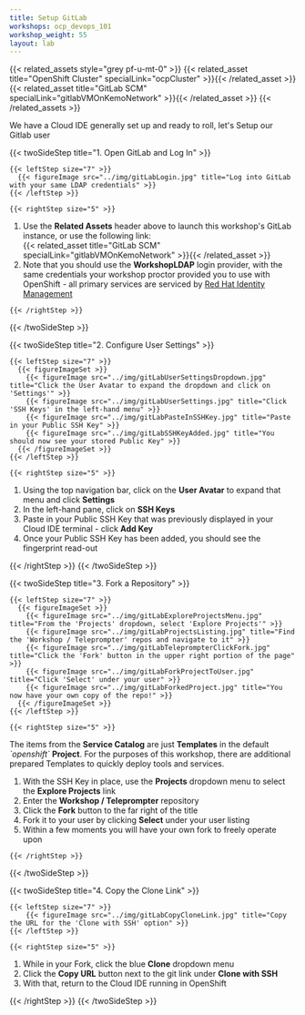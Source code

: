 ```yaml
---
title: Setup GitLab
workshops: ocp_devops_101
workshop_weight: 55
layout: lab
---
```


{{< related_assets style="grey pf-u-mt-0" >}}
  {{< related_asset title="OpenShift Cluster" specialLink="ocpCluster" >}}{{< /related_asset >}}
  {{< related_asset title="GitLab SCM" specialLink="gitlabVMOnKemoNetwork" >}}{{< /related_asset >}}
{{< /related_assets >}}

We have a Cloud IDE generally set up and ready to roll, let's Setup our Gitlab user

{{< twoSideStep title="1. Open GitLab and Log In" >}}
    
    {{< leftStep size="7" >}}
      {{< figureImage src="../img/gitLabLogin.jpg" title="Log into GitLab with your same LDAP credentials" >}}
    {{< /leftStep >}}

    {{< rightStep size="5" >}}

<ol>
  <li>Use the <strong>Related Assets</strong> header above to launch this workshop's GitLab instance, or use the following link:</li>
  {{< related_asset title="GitLab SCM" specialLink="gitlabVMOnKemoNetwork" >}}{{< /related_asset >}}
  <li>Note that you should use the <strong>WorkshopLDAP</strong> login provider, with the same credentials your workshop proctor provided you to use with OpenShift - all primary services are serviced by <a href="https://access.redhat.com/products/identity-management">Red Hat Identity Management</a></li>
</ol>

    {{< /rightStep >}}
{{< /twoSideStep >}}

{{< twoSideStep title="2. Configure User Settings" >}}
    
    {{< leftStep size="7" >}}
      {{< figureImageSet >}}
        {{< figureImage src="../img/gitLabUserSettingsDropdown.jpg" title="Click the User Avatar to expand the dropdown and click on 'Settings'" >}}
        {{< figureImage src="../img/gitLabUserSettings.jpg" title="Click 'SSH Keys' in the left-hand menu" >}}
        {{< figureImage src="../img/gitLabPasteInSSHKey.jpg" title="Paste in your Public SSH Key" >}}
        {{< figureImage src="../img/gitLabSSHKeyAdded.jpg" title="You should now see your stored Public Key" >}}
      {{< /figureImageSet >}}
    {{< /leftStep >}}

    {{< rightStep size="5" >}}

<ol>
  <li>Using the top navigation bar, click on the <strong>User Avatar</strong> to expand that menu and click <strong>Settings</strong></li>
  <li>In the left-hand pane, click on <strong>SSH Keys</strong></li>
  <li>Paste in your Public SSH Key that was previously displayed in your Cloud IDE terminal - click <strong>Add Key</strong></li>
  <li>Once your Public SSH Key has been added, you should see the fingerprint read-out</li>
</ol>
    {{< /rightStep >}}
{{< /twoSideStep >}}

{{< twoSideStep title="3. Fork a Repository" >}}
    
    {{< leftStep size="7" >}}
      {{< figureImageSet >}}
        {{< figureImage src="../img/gitLabExploreProjectsMenu.jpg" title="From the 'Projects' dropdown, select 'Explore Projects'" >}}
        {{< figureImage src="../img/gitLabProjectsListing.jpg" title="Find the 'Workshop / Teleprompter' repos and navigate to it" >}}
        {{< figureImage src="../img/gitLabTeleprompterClickFork.jpg" title="Click the 'Fork' button in the upper right portion of the page" >}}
        {{< figureImage src="../img/gitLabForkProjectToUser.jpg" title="Click 'Select' under your user" >}}
        {{< figureImage src="../img/gitLabForkedProject.jpg" title="You now have your own copy of the repo!" >}}
      {{< /figureImageSet >}}
    {{< /leftStep >}}

    {{< rightStep size="5" >}}

<p>The items from the <strong>Service Catalog</strong> are just <strong>Templates</strong> in the default <em>`openshift`</em> <strong>Project</strong>.  For the purposes of this workshop, there are additional prepared Templates to quickly deploy tools and services.</p>
<ol>
  <li>With the SSH Key in place, use the <strong>Projects</strong> dropdown menu to select the <strong>Explore Projects</strong> link</li>
  <li>Enter the <strong>Workshop / Teleprompter</strong> repository</li>
  <li>Click the <strong>Fork</strong> button to the far right of the title</li>
  <li>Fork it to your user by clicking <strong>Select</strong> under your user listing</li>
  <li>Within a few moments you will have your own fork to freely operate upon</li>
</ol>

    {{< /rightStep >}}
{{< /twoSideStep >}}

{{< twoSideStep title="4. Copy the Clone Link" >}}
    
    {{< leftStep size="7" >}}
        {{< figureImage src="../img/gitLabCopyCloneLink.jpg" title="Copy the URL for the 'Clone with SSH' option" >}}
    {{< /leftStep >}}

    {{< rightStep size="5" >}}

<ol>
  <li>While in your Fork, click the blue <strong>Clone</strong> dropdown menu</li>
  <li>Click the <strong>Copy URL</strong> button next to the git link under <strong>Clone with SSH</strong></li>
  <li>With that, return to the Cloud IDE running in OpenShift</li>
</ol>
    {{< /rightStep >}}
{{< /twoSideStep >}}
